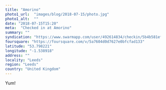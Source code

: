 ```yaml
---
title: "Amorino"
photo1_url:  "images/blog/2018-07-15/photo.jpg"
photo1_alt:  ""
date: "2018-07-15T15:20"
meta:  "Checked in at Amorino"
summary: ""
syndication: "https://www.swarmapp.com/user/492614834/checkin/5b4b581efe63bd002c8b68cf"
foursquare: "https://foursquare.com/v/5a7604d0d7627e0bfcfad133"
latitude: "53.798221"
longitude: "-1.538918"
address: ""
locality: "Leeds"
region: "Leeds"
country: "United Kingdom"
---
```

Yum!
